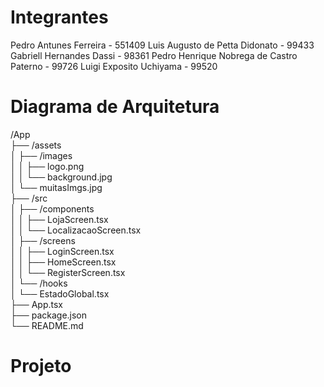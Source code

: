 # Integrantes

Pedro Antunes Ferreira - 551409
Luis Augusto de Petta Didonato - 99433
Gabriell Hernandes Dassi - 98361
Pedro Henrique Nobrega de Castro Paterno - 99726
Luigi Exposito Uchiyama - 99520

# Diagrama de Arquitetura

/App</br> 
├── /assets</br> 
│   ├── /images</br> 
│   │   ├── logo.png</br> 
│   │   └── background.jpg</br> 
│   └── muitasImgs.jpg</br> 
├── /src</br> 
│   ├── /components</br> 
│   │   ├── LojaScreen.tsx</br> 
│   │   └── LocalizacaoScreen.tsx</br> 
│   ├── /screens</br> 
│   │   ├── LoginScreen.tsx</br> 
│   │   ├── HomeScreen.tsx</br> 
│   │   └── RegisterScreen.tsx</br> 
│   └── /hooks</br> 
│       └── EstadoGlobal.tsx</br> 
├── App.tsx</br> 
├── package.json</br> 
└── README.md</br> 

<h1>Projeto</h1>
